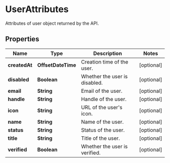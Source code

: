 

# UserAttributes

Attributes of user object returned by the API.
## Properties

Name | Type | Description | Notes
------------ | ------------- | ------------- | -------------
**createdAt** | **OffsetDateTime** | Creation time of the user. |  [optional]
**disabled** | **Boolean** | Whether the user is disabled. |  [optional]
**email** | **String** | Email of the user. |  [optional]
**handle** | **String** | Handle of the user. |  [optional]
**icon** | **String** | URL of the user&#39;s icon. |  [optional]
**name** | **String** | Name of the user. |  [optional]
**status** | **String** | Status of the user. |  [optional]
**title** | **String** | Title of the user. |  [optional]
**verified** | **Boolean** | Whether the user is verified. |  [optional]



